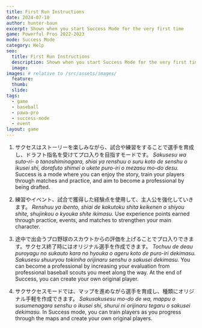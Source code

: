 ```yaml
---
title: First Run Instructions
date: 2024-07-10
author: hunter-baun
excerpt: Shown when you start Success Mode for the very first time
game: Powerful Pros 2022-2023
mode: Success Mode
category: Help
seo:
  title: First Run Instructions
  description: Shown when you start Success Mode for the very first time
  image: 
images: # relative to /src/assets/images/
  feature:
  thumb: 
  slide:
tags:
  - game
  - baseball
  - pawa-pro
  - success-mode
  - event
layout: game
---
```

1. サクセスはストーリーを楽しみながら、試合や練習をすることで選手を育成し、ドラフト指名を受けてプロ入りを目指すモードです。
*Sakusesu wa suto-ri- o tanoshiminagara, shiai ya renshuu o suru koto de senshu o ikusei shi, dorafuto shimei o ukete puro-iri o mezasu mo-do desu.*
Success is a mode where you can enjoy the story, train your players through matches and practice, and aim to become a professional by being drafted.

2. 練習やイベント、試合で獲得した経験点を使用して、主人公を強化していきます。
*Renshuu ya ibento, shiai de kakutoku shita keikenen o shiyou shite, shujinkou o kyouka shite ikimasu.*
Use experience points earned through practice, events, and matches to strengthen your main character.

3. 途中で出会うプロ野球のスカウトからの評価を上げることでプロ入りできます。サクセス終了時にはオリジナル選手を作成できます。
*Tochuu de deau puroyagu no sukauto kara no hyouka o ageru koto de puro-iri dekimasu. Sakusesu shuuryou tokiniha orijinaru senshu o sakusei dekimasu.*
You can become a professional by increasing your evaluation from professional baseball scouts you meet along the way. At the end of Success, you can create your own original player.

4. サクサクセスモードでは、マップを進めながら選手を育成し、種類にオリジナル手軽を作成できます。
*Sakusakusesu mo-do de wa, mappu o susumenagara senshu o ikusei shi, shurui ni orijinaru tegaru o sakusei dekimasu.*
In Success mode, you can train players as you progress through the maps and create your own original players.

